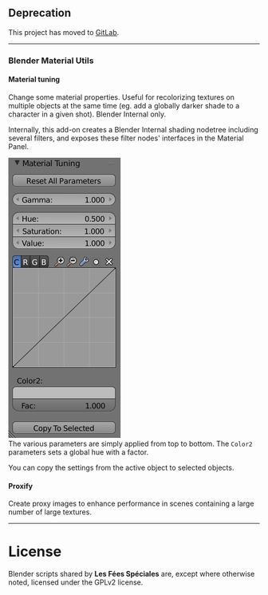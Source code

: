 ## Deprecation
This project has moved to [GitLab](https://gitlab.com/lfs.coop/blender/blender-material-utils).

-----

### Blender Material Utils
#### Material tuning
Change some material properties. Useful for recolorizing textures on multiple objects at the same time (eg. add a globally darker shade to a character in a given shot). Blender Internal only.

Internally, this add-on creates a Blender Internal shading nodetree including several filters, and exposes these filter nodes' interfaces in the Material Panel.

![Material Tuning settings](https://raw.githubusercontent.com/LesFeesSpeciales/blender-scripts-docs/master/material_tuning_settings.png "Material Tuning settings")  
The various parameters are simply applied from top to bottom. The `Color2` parameters sets a global hue with a factor.

You can copy the settings from the active object to selected objects.

#### Proxify
Create proxy images to enhance performance in scenes containing a large number of large textures.

-----

# License

Blender scripts shared by **Les Fées Spéciales** are, except where otherwise noted, licensed under the GPLv2 license.
